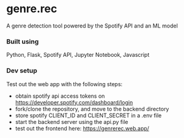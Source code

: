 # genre.rec
A genre detection tool powered by the Spotify API and an ML model

### Built using
Python, Flask, Spotify API, Jupyter Notebook, Javascript

### Dev setup
Test out the web app with the following steps:
- obtain spotify api access tokens on https://developer.spotify.com/dashboard/login 
- fork/clone the repository, and move to the backend directory
- store spotify CLIENT_ID and CLIENT_SECRET in a .env file 
- start the backend server using the api.py file 
- test out the frontend here: https://genrerec.web.app/

